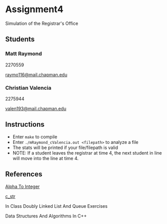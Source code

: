 # Assignment4
Simulation of the Registrar's Office

## Students
### Matt Raymond
2270559

raymo116@mail.chapman.edu

### Christian Valencia
2275944

valen193@mail.chapman.edu

## Instructions
- Enter `make` to compile
- Enter `./mRaymond_cValencia.out <filepath>` to analyze a file
- The stats will be printed if your file/filepath is valid
- NOTE: If a student leaves the registrar at time 4, the next student in line will move into the line at time 4.

## References
[Alpha To Integer](http://www.cplusplus.com/reference/cstdlib/atoi/)

[c_str](http://www.cplusplus.com/reference/string/string/c_str/)

In Class Doubly Linked List And Queue Exercises

Data Structures And Algorithms In C++
